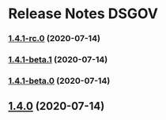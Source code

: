 # Release Notes DSGOV
### [1.4.1-rc.0](https://git.serpro/dsgov/dsgov-dsgov/compare/v1.4.1-beta.1...v1.4.1-rc.0) (2020-07-14)

### [1.4.1-beta.1](https://git.serpro/dsgov/dsgov-dsgov/compare/v1.4.1-beta.0...v1.4.1-beta.1) (2020-07-14)

### [1.4.1-beta.0](https://git.serpro/dsgov/dsgov-dsgov/compare/v1.4.0...v1.4.1-beta.0) (2020-07-14)

## [1.4.0](https://git.serpro/dsgov/dsgov-dsgov/compare/v1.4.0-rc.2...v1.4.0) (2020-07-14)
